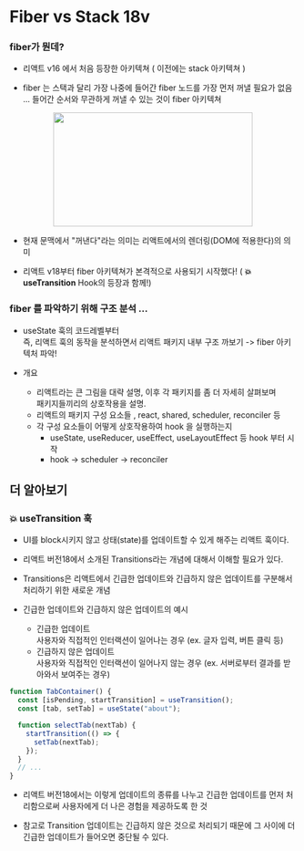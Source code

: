 # Fiber vs Stack 18v

### fiber가 뭔데?

- 리액트 v16 에서 처음 등장한 아키텍쳐 ( 이전에는 stack 아키텍쳐 )

- fiber 는 스택과 달리 가장 나중에 들어간 fiber 노드를 가장 먼저 꺼낼 필요가 없음 ...
  들어간 순서와 무관하게 꺼낼 수 있는 것이 fiber 아키텍쳐

<p align="center">
    <img src="../images/React/part_1/fiber.png" , height="200px", width="350px">
</p>

- 현재 문맥에서 "꺼낸다"라는 의미는 리액트에서의 렌더링(DOM에 적용한다)의 의미

- 리액트 v18부터 fiber 아키텍쳐가 본격적으로 사용되기 시작했다! ( <b>💥useTransition</b> Hook의 등장과 함께!)

### fiber 를 파악하기 위해 구조 분석 ...

- useState 훅의 코드레벨부터 <br>
  즉, 리액트 훅의 동작을 분석하면서 리액트 패키지 내부 구조 까보기 -> fiber 아키텍처 파악!

- 개요
  - 리액트라는 큰 그림을 대략 설명, 이후 각 패키지를 좀 더 자세히 살펴보며 <br>
    패키지들끼리의 상호작용을 설명.
  - 리액트의 패키지 구성 요소들 , react, shared, scheduler, reconciler 등
  - 각 구성 요소들이 어떻게 상호작용하여 hook 을 실행하는지
    - useState, useReducer, useEffect, useLayoutEffect 등 hook 부터 시작
    - hook -> scheduler -> reconciler

## 더 알아보기

### 💥 useTransition 훅

- UI를 block시키지 않고 상태(state)를 업데이트할 수 있게 해주는 리액트 훅이다.
- 리액트 버전18에서 소개된 Transitions라는 개념에 대해서 이해할 필요가 있다.

- Transitions은 리액트에서 긴급한 업데이트와 긴급하지 않은 업데이트를 구분해서 처리하기 위한 새로운 개념

- 긴급한 업데이트와 긴급하지 않은 업데이트의 예시

  - 긴급한 업데이트 <br>
    사용자와 직접적인 인터랙션이 일어나는 경우 (ex. 글자 입력, 버튼 클릭 등)
  - 긴급하지 않은 업데이트 <br>
    사용자와 직접적인 인터랙션이 일어나지 않는 경우 (ex. 서버로부터 결과를 받아와서 보여주는 경우)

```jsx
function TabContainer() {
  const [isPending, startTransition] = useTransition();
  const [tab, setTab] = useState("about");

  function selectTab(nextTab) {
    startTransition(() => {
      setTab(nextTab);
    });
  }
  // ...
}
```

- 리액트 버전18에서는 이렇게 업데이트의 종류를 나누고 긴급한 업데이트를 먼저 처리함으로써 사용자에게 더 나은 경험을 제공하도록 한 것

- 참고로 Transition 업데이트는 긴급하지 않은 것으로 처리되기 때문에 그 사이에 더 긴급한 업데이트가 들어오면 중단될 수 있다.

